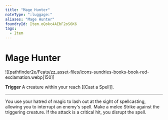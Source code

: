 ```yaml
---
title: "Mage Hunter"
noteType: ":luggage:"
aliases: "Mage Hunter"
foundryId: Item.oQokc4AEbF2oS6K6
tags:
  - Item
---
```


# Mage Hunter
![[pathfinder2e/Feats/zz_asset-files/icons-sundries-books-book-red-exclamation.webp|150]]

**Trigger** A creature within your reach [[Cast a Spell]].

* * *

You use your hatred of magic to lash out at the sight of spellcasting, allowing you to interrupt an enemy's spell. Make a melee Strike against the triggering creature. If the attack is a critical hit, you disrupt the spell.
